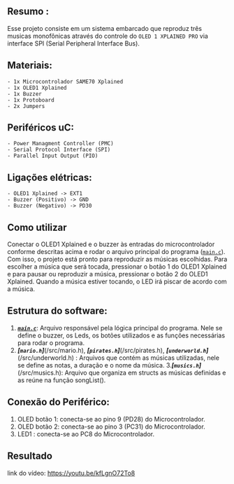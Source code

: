 ## Resumo :

Esse projeto consiste em um sistema embarcado que reproduz três musicas monofônicas através do controle do `OLED 1 XPLAINED PRO` via interface SPI (Serial Peripheral Interface Bus).

## Materiais:

    - 1x Microcontrolador SAME70 Xplained
    - 1x OLED1 Xplained
    - 1x Buzzer
    - 1x Protoboard
    - 2x Jumpers
    
## Periféricos uC:

    - Power Managment Controller (PMC)
    - Serial Protocol Interface (SPI)
    - Parallel Input Output (PIO)
    
## Ligações elétricas:

    - OLED1 Xplained -> EXT1
    - Buzzer (Positivo) -> GND
    - Buzzer (Negativo) -> PD30
    
## Como utilizar
Conectar o OLED1 Xplained e o buzzer às entradas do microcontrolador conforme descritas acima e rodar o arquivo principal do programa ([`main.c`](/src/main.c)). Com isso, o projeto está pronto para reproduzir as músicas escolhidas. Para escolher a música que será tocada, pressionar o botão 1 do OLED1 Xplained e para pausar ou reproduzir a música, pressionar o botão 2 do OLED1 Xplained. Quando a música estiver tocando, o LED irá piscar de acordo com a música.
        
## Estrutura do software:  
 
1. ***[`main.c`](/src/main.c)***: Arquivo responsável pela lógica principal do programa. Nele se define o buzzer, os Leds, os botões utilizados e as funções necessárias para rodar o programa.
2. ***[`mario.h`]***(/src/mario.h), ***[`pirates.h`]***(/src/pirates.h), ***[`underworld.h`]***(/src/underworld.h) : Arquivos que contém as músicas utilizadas, nele se define as notas, a duração e o nome da música.
3.***[`musics.h`]***(/src/musics.h): Arquivo que organiza em structs as músicas definidas e as reúne na função songList().
    
## Conexão do Periférico:

 1. OLED botão 1: conecta-se ao pino 9 (PD28) do Microcontrolador.
 2. OLED botão 2: conecta-se ao pino 3 (PC31) do Microcontrolador.
 3. LED1 : conecta-se ao PC8 do Microcontrolador.

## Resultado
 
link do vídeo: https://youtu.be/kfLgnO72To8

